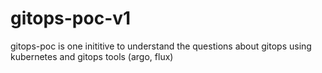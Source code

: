 # gitops-poc-v1
gitops-poc is one inititive to understand the questions about gitops using kubernetes and gitops tools (argo, flux) 
